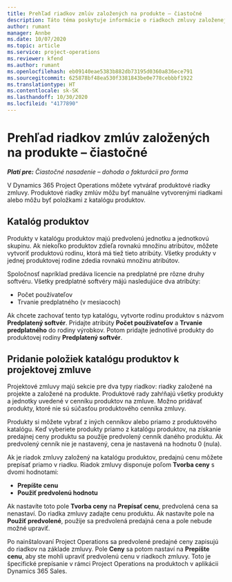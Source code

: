 ```yaml
---
title: Prehľad riadkov zmlúv založených na produkte – čiastočné
description: Táto téma poskytuje informácie o riadkoch zmluvy založenej na produkte.
author: rumant
manager: Annbe
ms.date: 10/07/2020
ms.topic: article
ms.service: project-operations
ms.reviewer: kfend
ms.author: rumant
ms.openlocfilehash: eb09140eae5383b882db73195d0360a836ece791
ms.sourcegitcommit: 625878bf48ea530f3381843be0e778cebbbf1922
ms.translationtype: HT
ms.contentlocale: sk-SK
ms.lasthandoff: 10/30/2020
ms.locfileid: "4177890"
---
```

# <a name="product-based-contract-lines-overview---lite"></a>Prehľad riadkov zmlúv založených na produkte – čiastočné

_**Platí pre:** Čiastočné nasadenie – dohoda o fakturácii pro forma_

V Dynamics 365 Project Operations môžete vytvárať produktové riadky zmluvy. Produktové riadky zmlúv môžu byť manuálne vytvorenými riadkami alebo môžu byť položkami z katalógu produktov.

## <a name="product-catalog"></a>Katalóg produktov

Produkty v katalógu produktov majú predvolenú jednotku a jednotkovú skupinu. Ak niekoľko produktov zdieľa rovnakú množinu atribútov, môžete vytvoriť produktovú rodinu, ktorá má tiež tieto atribúty. Všetky produkty v jednej produktovej rodine zdedia rovnakú množinu atribútov.

Spoločnosť napríklad predáva licencie na predplatné pre rôzne druhy softvéru. Všetky predplatné softvéry májú nasledujúce dva atribúty:

- Počet používateľov
- Trvanie predplatného (v mesiacoch)

Ak chcete zachovať tento typ katalógu, vytvorte rodinu produktov s názvom **Predplatený softvér**. Pridajte atribúty **Počet používateľov** a **Trvanie predplatného** do rodiny výrobkov. Potom pridajte jednotlivé produkty do produktovej rodiny **Predplatený softvér**.

## <a name="add-product-catalog-items-to-a-project-contract"></a>Pridanie položiek katalógu produktov k projektovej zmluve

Projektové zmluvy majú sekcie pre dva typy riadkov: riadky založené na projekte a založené na produkte. Produktové rady zahŕňajú všetky produkty a jednotky uvedené v cenníku produktov na zmluve. Možno pridávať produkty, ktoré nie sú súčasťou produktového cenníka zmluvy.

Produkty si môžete vybrať z iných cenníkov alebo priamo z produktového katalógu. Keď vyberiete produkty priamo z katalógu produktov, na získanie predajnej ceny produktu sa použije predvolený cenník daného produktu. Ak predvolený cenník nie je nastavený, cena je nastavená na hodnotu 0 (nula).

Ak je riadok zmluvy založený na katalógu produktov, predajnú cenu môžete prepísať priamo v riadku. Riadok zmluvy disponuje poľom **Tvorba ceny** s dvomi hodnotami:

- **Prepíšte cenu**
- **Použiť predvolenú hodnotu**

Ak nastavíte toto pole **Tvorba ceny** na **Prepísať cenu**, predvolená cena sa nenastaví. Do riadka zmluvy zadajte cenu produktu. Ak nastavíte pole na **Použiť predvolené**, použije sa predvolená predajná cena a pole nebude možné upraviť.

Po nainštalovaní Project Operations sa predvolené predajné ceny zapisujú do riadkov na základe zmluvy. Pole **Ceny** sa potom nastaví na **Prepíšte cenu**, aby ste mohli upraviť predvolenú cenu v riadkoch zmluvy. Toto je špecifické prepísanie v rámci Project Operations na produktoch v aplikácii Dynamics 365 Sales.
